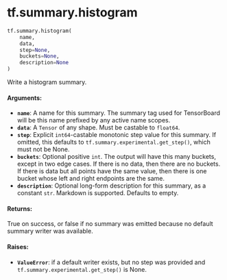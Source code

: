 <div itemscope itemtype="http://developers.google.com/ReferenceObject">
<meta itemprop="name" content="tf.summary.histogram" />
<meta itemprop="path" content="Stable" />
</div>

# tf.summary.histogram

``` python
tf.summary.histogram(
    name,
    data,
    step=None,
    buckets=None,
    description=None
)
```

Write a histogram summary.

#### Arguments:

* <b>`name`</b>: A name for this summary. The summary tag used for TensorBoard will
    be this name prefixed by any active name scopes.
* <b>`data`</b>: A `Tensor` of any shape. Must be castable to `float64`.
* <b>`step`</b>: Explicit `int64`-castable monotonic step value for this summary. If
    omitted, this defaults to `tf.summary.experimental.get_step()`, which must
    not be None.
* <b>`buckets`</b>: Optional positive `int`. The output will have this
    many buckets, except in two edge cases. If there is no data, then
    there are no buckets. If there is data but all points have the
    same value, then there is one bucket whose left and right
    endpoints are the same.
* <b>`description`</b>: Optional long-form description for this summary, as a
    constant `str`. Markdown is supported. Defaults to empty.


#### Returns:

True on success, or false if no summary was emitted because no default
summary writer was available.


#### Raises:

* <b>`ValueError`</b>: if a default writer exists, but no step was provided and
    `tf.summary.experimental.get_step()` is None.